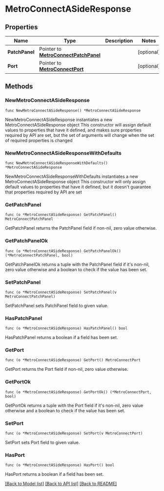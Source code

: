 # MetroConnectASideResponse

## Properties

Name | Type | Description | Notes
------------ | ------------- | ------------- | -------------
**PatchPanel** | Pointer to [**MetroConnectPatchPanel**](MetroConnectPatchPanel.md) |  | [optional] 
**Port** | Pointer to [**MetroConnectPort**](MetroConnectPort.md) |  | [optional] 

## Methods

### NewMetroConnectASideResponse

`func NewMetroConnectASideResponse() *MetroConnectASideResponse`

NewMetroConnectASideResponse instantiates a new MetroConnectASideResponse object
This constructor will assign default values to properties that have it defined,
and makes sure properties required by API are set, but the set of arguments
will change when the set of required properties is changed

### NewMetroConnectASideResponseWithDefaults

`func NewMetroConnectASideResponseWithDefaults() *MetroConnectASideResponse`

NewMetroConnectASideResponseWithDefaults instantiates a new MetroConnectASideResponse object
This constructor will only assign default values to properties that have it defined,
but it doesn't guarantee that properties required by API are set

### GetPatchPanel

`func (o *MetroConnectASideResponse) GetPatchPanel() MetroConnectPatchPanel`

GetPatchPanel returns the PatchPanel field if non-nil, zero value otherwise.

### GetPatchPanelOk

`func (o *MetroConnectASideResponse) GetPatchPanelOk() (*MetroConnectPatchPanel, bool)`

GetPatchPanelOk returns a tuple with the PatchPanel field if it's non-nil, zero value otherwise
and a boolean to check if the value has been set.

### SetPatchPanel

`func (o *MetroConnectASideResponse) SetPatchPanel(v MetroConnectPatchPanel)`

SetPatchPanel sets PatchPanel field to given value.

### HasPatchPanel

`func (o *MetroConnectASideResponse) HasPatchPanel() bool`

HasPatchPanel returns a boolean if a field has been set.

### GetPort

`func (o *MetroConnectASideResponse) GetPort() MetroConnectPort`

GetPort returns the Port field if non-nil, zero value otherwise.

### GetPortOk

`func (o *MetroConnectASideResponse) GetPortOk() (*MetroConnectPort, bool)`

GetPortOk returns a tuple with the Port field if it's non-nil, zero value otherwise
and a boolean to check if the value has been set.

### SetPort

`func (o *MetroConnectASideResponse) SetPort(v MetroConnectPort)`

SetPort sets Port field to given value.

### HasPort

`func (o *MetroConnectASideResponse) HasPort() bool`

HasPort returns a boolean if a field has been set.


[[Back to Model list]](../README.md#documentation-for-models) [[Back to API list]](../README.md#documentation-for-api-endpoints) [[Back to README]](../README.md)


